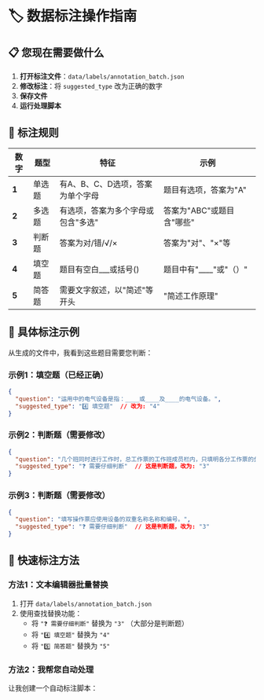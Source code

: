 # 🏷️ 数据标注操作指南

## 📋 您现在需要做什么

1. **打开标注文件**：`data/labels/annotation_batch.json`
2. **修改标注**：将 `suggested_type` 改为正确的数字
3. **保存文件**
4. **运行处理脚本**

## 🔢 标注规则

| 数字 | 题型 | 特征 | 示例 |
|------|------|------|------|
| **1** | 单选题 | 有A、B、C、D选项，答案为单个字母 | 题目有选项，答案为"A" |
| **2** | 多选题 | 有选项，答案为多个字母或包含"多选" | 答案为"ABC"或题目含"哪些" |
| **3** | 判断题 | 答案为对/错/√/× | 答案为"对"、"×"等 |
| **4** | 填空题 | 题目有空白___或括号() | 题目中有"____"或"（）" |
| **5** | 简答题 | 需要文字叙述，以"简述"等开头 | "简述工作原理" |

## 📝 具体标注示例

从生成的文件中，我看到这些题目需要您判断：

### 示例1：填空题（已经正确）
```json
{
  "question": "运用中的电气设备是指：____或____及____的电气设备。",
  "suggested_type": "4️⃣ 填空题"  // 改为: "4"
}
```

### 示例2：判断题（需要修改）
```json
{
  "question": "几个班同时进行工作时，总工作票的工作班成员栏内，只填明各分工作票的负责人，不必填写全部工作人员姓名。",
  "suggested_type": "❓ 需要仔细判断"  // 这是判断题，改为: "3"
}
```

### 示例3：判断题（需要修改）
```json
{
  "question": "填写操作票应使用设备的双重名称名称和编号。",
  "suggested_type": "❓ 需要仔细判断"  // 这是判断题，改为: "3"
}
```

## 🚀 快速标注方法

### 方法1：文本编辑器批量替换
1. 打开 `data/labels/annotation_batch.json`
2. 使用查找替换功能：
   - 将 `"❓ 需要仔细判断"` 替换为 `"3"` （大部分是判断题）
   - 将 `"4️⃣ 填空题"` 替换为 `"4"`
   - 将 `"5️⃣ 简答题"` 替换为 `"5"`

### 方法2：我帮您自动处理
让我创建一个自动标注脚本：
